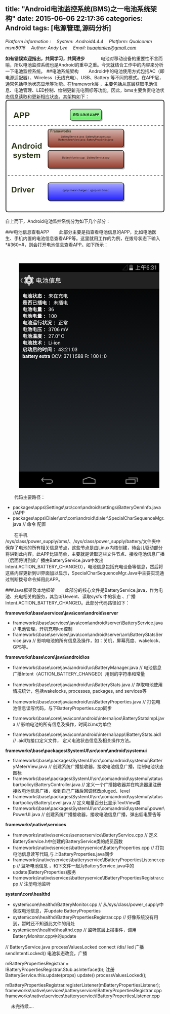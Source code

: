 title: "Android电池监控系统(BMS)之一电池系统架构"
date: 2015-06-06 22:17:36
categories: Android
tags: [电源管理,源码分析]
---
*Platform Information :
　System:    Ａndroid4.4.4 
　Platform:  Qualcomm msm8916
　Author:     Andy Lee
　Email:        huaqianlee@gmail.com*

**如有错误欢迎指出，共同学习，共同进步**
　
　　电池对移动设备的重要性不言而喻，所以电池监控系统也是Android的重中之重。今天就结合工作中的内容来分析一下电池监控系统。
##电池系统架构
　　Android中的电池使用方式包括AC（即电源适配器）、Wireless（无线充电）、USB、Battery 等不同的模式。在APP层，通常包括电池状态显示等功能。在framework层 ，主要包括从底层获取电池信息、电池管理、LED控制、绘制更新充电图标等功能。因此，bms主要负责电池状态信息读取和更新相应状态。其架构如下：　
　
　　![电池系统架构](image/201566Android-bms-arch.png)

自上而下，Android电池监控系统分为如下几个部分：

###电池信息查看APP
　　此部分主要是指查看电池信息的APP，比如电池医生、手机内置的电池信息查看APP等。这里就用工作的为例，在拨号状态下输入\*#360\*#，则会打开电池信息查看APP。如下所示：
<!--more-->　
　　　![电池信息](image/201566battery-info.png)

　　代码主要路径：
- packages\apps\Settings\src\com\android\settings\BatteryOemInfo.java  //APP
- packages\apps\Dialer\src\com\android\dialer\SpecialCharSequenceMgr.java   // 命令 配置

　　在手机 /sys/class/power_supply/bms/、/sys/class/power_supply/battery/文件夹中保存了电池的所有相关信息节点，这些节点是由Linux内核创建，待会儿驱动部分将讲到此内容。此APP比较简单，主要就是读取这些文件节点、接收电池信息广播（后面将讲到此广播由BatteryService.java中发出Intent.ACTION_BATTERY_CHANGED），电池信息包括充电设备等信息，然后将这些内容更新到UI界面加以显示，SpecialCharSequenceMgr.Java中主要实现通过判断拨号命令掉用此APP。

###Java框架及本地框架
　　此部分的核心文件是BatteryService.java，作为电池、充电相关的服务，其监听Uevent、读取sysfs 中的状态 、广播Intent.ACTION_BATTERY_CHANGED。此部分代码路径如下：

**frameworks\base\services\java\com\android\server**
- frameworks\base\services\java\com\android\server\BatteryService.java   // 电池管理，开机充电led控制
- frameworks\base\services\java\com\android\server\am\BatteryStatsService.java // 影响电池的所有信息及操作，如：关机，屏幕亮度、wakelock、GPS等。

**frameworks\base\core\java\android\os**
- frameworks\base\core\java\android\os\BatteryManager.java // 电池信息广播Intent（ACTION_BATTERY_CHANGED）用到的字符串和常量
- frameworks\base\core\java\android\os\BatteryStats.java  // 存取电池使用情况统计，包括wakelocks, processes, packages, and services等
- frameworks\base\core\java\android\os\BatteryProperties.java  // 打包电池信息读写代码，与下BatteryProperties.cpp同步
 
- frameworks\base\core\java\com\android\internal\os\BatteryStatsImpl.java // 影响电池的所有信息及操作，时间以ms为单位
- frameworks\base\core\java\com\android\internal\app\IBatteryStats.aidl    // .aidl为接口定义文件， 定义电池状态信息及相关操作方法。

**frameworks\base\packages\SystemUI\src\com\android\systemui**
- frameworks\base\packages\SystemUI\src\com\android\systemui\BatteryMeterView.java // 创建系统广播接收器，接收电池信息广播，绘制电池状态图标
- frameworks\base\packages\SystemUI\src\com\android\systemui\statusbar\policy\BatteryController.java // 定义一个广播接收器并在构造器里注册接收电池信息广播，收到自己广播后回调修改pluged、level
- frameworks\base\packages\SystemUI\src\com\android\systemui\statusbar\policy\BatteryLevel.java // 定义电量百分比显示TextView类
- frameworks\base\packages\SystemUI\src\com\android\systemui\power\PowerUI.java // 创建系统广播接收器，接收电池信息广播，弹出低电警告等

**frameworks\native\services**
- frameworks\native\services\sensorservice\BatteryService.cpp // 定义BatteryService.h中创建的BatteryService类的成员函数
- frameworks\native\services\batteryservice\BatteryProperties.cpp // 打包电池信息读写代码,与上BatteryProperties.java同步
- frameworks\native\services\batteryservice\IBatteryPropertiesListener.cpp // 监听电池信息  ，和下文件一起为BatteryService.java中的update(BatteryProperties)服务
- frameworks\native\services\batteryservice\IBatteryPropertiesRegistrar.cpp  // 注册电池监听

**system\core\healthd**
- system\core\healthd\BatteryMonitor.cpp // 从/sys/class/power_supply中获取电池信息，并update BatteryProperties
- system\core\healthd\BatteryPropertiesRegistrar.cpp // 好像系统没有用到，暂时还不知道此文件的用处
- system\core\healthd\healthd.cpp // 监听底层上报事件，调用BatteryMonitor.cpp中的update

// BatteryService.java
processValuesLocked   connect /dis/ led   广播
sendIntentLocked() 电池状态改变，广播

mBatteryPropertiesRegistrar = IBatteryPropertiesRegistrar.Stub.asInterface(b); 注册
    BatteryService.this.update(props)
      update()
        processValuesLocked(); 

 mBatteryPropertiesRegistrar.registerListener(mBatteryPropertiesListener);
frameworks\native\services\batteryservice\IBatteryPropertiesRegistrar.cpp
frameworks\native\services\batteryservice\IBatteryPropertiesListener.cpp

　
未完待续....

